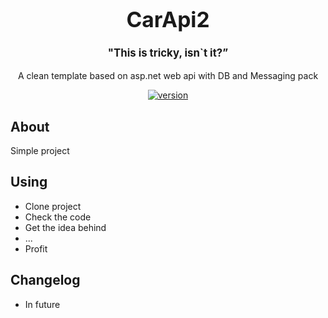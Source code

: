 <big>
  <h1 align="center">CarApi2</h1>
</big>
<p align="center">
  <big>
    <h4 align="center">
      "This is tricky, isn`t it?”
    </h4>
  </big>
</p>
<p align="center">
  A clean template based on asp.net web api with DB and Messaging pack
</p>
<p align="center">
<a href="">
  <img src="https://img.shields.io/badge/version-0.1-blue.svg" alt="version">
</a>
</p>
<p align="center">
</p>

## About
Simple project


## Using
* Clone project
* Check the code
* Get the idea behind
* ...
* Profit

## Changelog
* In future
